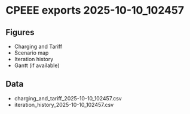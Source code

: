 # CPEEE exports 2025-10-10_102457
## Figures
- Charging and Tariff
- Scenario map
- Iteration history
- Gantt (if available)
## Data
- charging_and_tariff_2025-10-10_102457.csv
- iteration_history_2025-10-10_102457.csv
